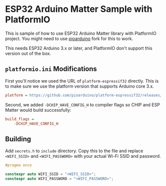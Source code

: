 # ESP32 Arduino Matter Sample with PlatformIO

This is sample of how to use ESP32 Arduino Matter library with PlatformIO project. You might need to use
[pioarduino](https://github.com/pioarduino/pioarduino-vscode-ide) fork for this to work.

This needs ESP32 Arduino 3.x or later, and PlatformIO don't support this version out of the box.

## `platformio.ini` Modifications
First you'll notice we used the URL of `platform-espressif32` directly. This is to make sure we use the platform version
that supports Arduino core 3.x.

```ini
platform = https://github.com/pioarduino/platform-espressif32/releases/download/53.03.11/platform-espressif32.zip
```

Second, we added `-DCHIP_HAVE_CONFIG_H` to compiler flags so CHIP and ESP Matter would build successfully:
```ini
build_flags =
    -DCHIP_HAVE_CONFIG_H
```

## Building

Add `secrets.h` to `include` directory. Copy this to the file and  replace `<WIFI_SSID>` and `<WIFI_PASSWORD>` with your actual Wi-Fi SSID and 
password. 

```c++
#pragma once

constexpr auto WIFI_SSID = "<WIFI_SSID>";
constexpr auto WIFI_PASSWORD = "<WIFI_PASSWORD>";
```



